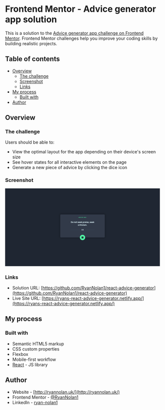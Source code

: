 # Frontend Mentor - Advice generator app solution

This is a solution to the [Advice generator app challenge on Frontend Mentor](https://www.frontendmentor.io/challenges/advice-generator-app-QdUG-13db). Frontend Mentor challenges help you improve your coding skills by building realistic projects.

## Table of contents

- [Overview](#overview)
  - [The challenge](#the-challenge)
  - [Screenshot](#screenshot)
  - [Links](#links)
- [My process](#my-process)
  - [Built with](#built-with)
- [Author](#author)

## Overview

### The challenge

Users should be able to:

- View the optimal layout for the app depending on their device's screen size
- See hover states for all interactive elements on the page
- Generate a new piece of advice by clicking the dice icon

### Screenshot

![](/src/images/advice-generator.png)

### Links

- Solution URL: [https://github.com/RyanNolan1/react-advice-generator](https://github.com/RyanNolan1/react-advice-generator)
- Live Site URL: [https://ryans-react-advice-generator.netlify.app/](https://ryans-react-advice-generator.netlify.app/)

## My process

### Built with

- Semantic HTML5 markup
- CSS custom properties
- Flexbox
- Mobile-first workflow
- [React](https://reactjs.org/) - JS library

## Author

- Website - [http://ryannolan.uk/](http://ryannolan.uk/)
- Frontend Mentor - [@RyanNolan1](https://www.frontendmentor.io/profile/@RyanNolan1)
- LinkedIn - [ryan-nolan1](https://www.linkedin.com/in/ryan-nolan1/)

